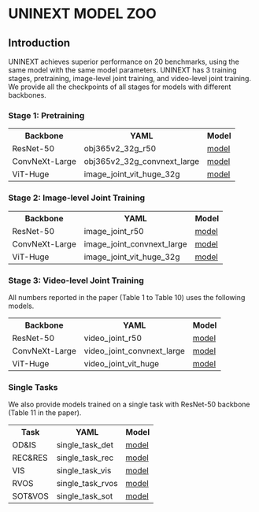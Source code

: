 # UNINEXT MODEL ZOO

## Introduction
UNINEXT achieves superior performance on 20 benchmarks, using the same model with the same model parameters. UNINEXT has 3 training stages, pretraining, image-level joint training, and video-level joint training. We provide all the checkpoints of all stages for models with different backbones.

### Stage 1: Pretraining

<table>
  <tr>
    <th>Backbone</th>
    <th>YAML</th>
    <th>Model</th>

  </tr>
  <tr>
    <td>ResNet-50</td>
    <td>obj365v2_32g_r50</td>
    <td><a href="https://maildluteducn-my.sharepoint.com/:f:/g/personal/yan_bin_mail_dlut_edu_cn/EramwIArPfVDstllO1TCXWcB3L2ZHeD6X87RtJ0k3HPZ9w?e=qcDrgf">model</a></td>
  </tr>
  <tr>
    <td>ConvNeXt-Large</td>
    <td>obj365v2_32g_convnext_large</td>
    <td><a href="https://maildluteducn-my.sharepoint.com/:f:/g/personal/yan_bin_mail_dlut_edu_cn/Ei8uhzoVZ1pCuxLUcvDzficBz86JYSz4G43cv8V1Yaht5A?e=kydXcv">model</a></td>
  </tr>
  <tr>
    <td>ViT-Huge</td>
    <td>image_joint_vit_huge_32g</td>
    <td><a href="https://maildluteducn-my.sharepoint.com/:f:/g/personal/yan_bin_mail_dlut_edu_cn/Es3slaW09a5El6lM2UU5fzsBpEwzzwDnhJtreZpVhrrxrA?e=LUs3vd">model</a></td>
  </tr>
</table>

### Stage 2: Image-level Joint Training

<table>
  <tr>
    <th>Backbone</th>
    <th>YAML</th>
    <th>Model</th>

  </tr>
  <tr>
    <td>ResNet-50</td>
    <td>image_joint_r50</td>
    <td><a href="https://maildluteducn-my.sharepoint.com/:f:/g/personal/yan_bin_mail_dlut_edu_cn/EkfdtpEnPbZEjUToUGfJ_GMBXPRAPro27hc-tk40PUD8VA?e=8oIKkr">model</a></td>
  </tr>
  <tr>
    <td>ConvNeXt-Large</td>
    <td>image_joint_convnext_large</td>
    <td><a href="https://maildluteducn-my.sharepoint.com/:f:/g/personal/yan_bin_mail_dlut_edu_cn/Et6GBDgKgPZDn5zp49yKwDYBd50EBTxaKs7R6Yuck_lf7g?e=818rMm">model</a></td>
  </tr>
  <tr>
    <td>ViT-Huge</td>
    <td>image_joint_vit_huge_32g</td>
    <td><a href="https://maildluteducn-my.sharepoint.com/:f:/g/personal/yan_bin_mail_dlut_edu_cn/ElhVBgRJRKhLu-2xeQliAj8Bq4F1fo83ZLnodi_YEAEB3Q?e=JYInoo">model</a></td>
  </tr>
</table>

### Stage 3: Video-level Joint Training
All numbers reported in the paper (Table 1 to Table 10) uses the following models.
<table>
  <tr>
    <th>Backbone</th>
    <th>YAML</th>
    <th>Model</th>

  </tr>
  <tr>
    <td>ResNet-50</td>
    <td>video_joint_r50</td>
    <td><a href="https://maildluteducn-my.sharepoint.com/:f:/g/personal/yan_bin_mail_dlut_edu_cn/ErbTZCzv0vJAoIMwa90_3qoBOFbHIJJTVxI58-kk2nfkhw?e=4qvjrR">model</a></td>
  </tr>
  <tr>
    <td>ConvNeXt-Large</td>
    <td>video_joint_convnext_large</td>
    <td><a href="https://maildluteducn-my.sharepoint.com/:f:/g/personal/yan_bin_mail_dlut_edu_cn/EiVn7fSMVq9CroNvMIbosUsBhNpLNn7E0tmLqJlDL6xcoQ?e=u6YUNu">model</a></td>
  </tr>
  <tr>
    <td>ViT-Huge</td>
    <td>video_joint_vit_huge</td>
    <td><a href="https://maildluteducn-my.sharepoint.com/:f:/g/personal/yan_bin_mail_dlut_edu_cn/Eoe3Z5YAwi1Mj5gL_jJnXcEBuMnxPEM9yWtjE-pERp6mkg?e=rFbyVi">model</a></td>
  </tr>
</table>

### Single Tasks
We also provide models trained on a single task with ResNet-50 backbone (Table 11 in the paper).
<table>
  <tr>
    <th>Task</th>
    <th>YAML</th>
    <th>Model</th>

  </tr>
  <tr>
    <td>OD&IS</td>
    <td>single_task_det</td>
    <td><a href="https://maildluteducn-my.sharepoint.com/:f:/g/personal/yan_bin_mail_dlut_edu_cn/EvcywQKg-ytDt9KM5OGxUXYBDD95_letMYOqiAJ_x4RsrA?e=AAgZL8">model</a></td>
  </tr>
  <tr>
    <td>REC&RES</td>
    <td>single_task_rec</td>
    <td><a href="https://maildluteducn-my.sharepoint.com/:f:/g/personal/yan_bin_mail_dlut_edu_cn/EhmyBlRME9hMp-Go-SPJs9kBXhJ83lLryw-JNOuEl0Ntdw?e=Ilt3M2">model</a></td>
  </tr>
  <tr>
    <td>VIS</td>
    <td>single_task_vis</td>
    <td><a href="https://maildluteducn-my.sharepoint.com/:f:/g/personal/yan_bin_mail_dlut_edu_cn/Eu0MquVcxWBNlHBTQArWUREB-qqIjqtmYqlGQJAGLvqHHg?e=o8sX21">model</a></td>
  </tr>
    <td>RVOS</td>
    <td>single_task_rvos</td>
    <td><a href="https://maildluteducn-my.sharepoint.com/:f:/g/personal/yan_bin_mail_dlut_edu_cn/Eo5OwH6aRLNKvUhMZkGjGBEBpPrXBJPJ-Ym3XF516MAfkg?e=6eTDGL">model</a></td>
  </tr>
    <td>SOT&VOS</td>
    <td>single_task_sot</td>
    <td><a href="https://maildluteducn-my.sharepoint.com/:f:/g/personal/yan_bin_mail_dlut_edu_cn/Eih6E00EDahKsiajD-yjkhkBRnuO1Tg6ZsyVM3I8EHeDGw?e=7wfkp1">model</a></td>
  </tr>
</table>